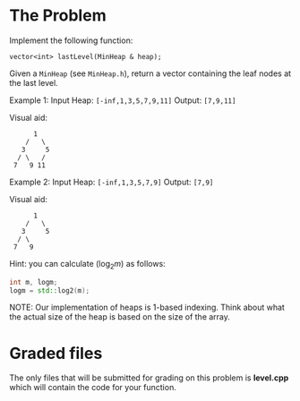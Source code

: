 # The Problem

Implement the following function:

```
vector<int> lastLevel(MinHeap & heap);
```

Given a `MinHeap` (see `MinHeap.h`), return a vector containing the leaf nodes at the last level.

Example 1:
Input Heap: `[-inf,1,3,5,7,9,11]`
Output: `[7,9,11]`

Visual aid:

```
      1
    /   \
   3     5
  / \   /
 7   9 11
```

Example 2:
Input Heap: `[-inf,1,3,5,7,9]`
Output: `[7,9]`

Visual aid:

```
      1
    /   \
   3     5
  / \
 7   9
```

Hint: you can calculate $(\log_2 m)$ as follows:

```cpp
int m, logm;
logm = std::log2(m);
```

NOTE: Our implementation of heaps is 1-based indexing. Think about what the actual size of the heap is based on the size of the array.

# Graded files

The only files that will be submitted for grading on this problem is **level.cpp** which will contain the code for your function.
